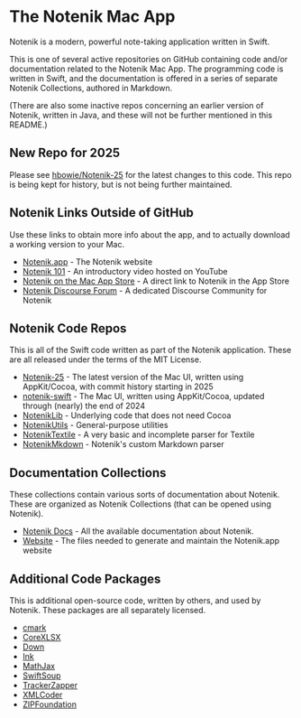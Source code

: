 # The Notenik Mac App

Notenik is a modern, powerful note-taking application written in Swift.

This is one of several active repositories on GitHub containing code and/or documentation related to the Notenik Mac App. The programming code is written in Swift, and the documentation is offered in a series of separate Notenik Collections, authored in Markdown. 

(There are also some inactive repos concerning an earlier version of Notenik, written in Java, and these will not be further mentioned in this README.)

## New Repo for 2025

Please see [hbowie/Notenik-25](https://github.com/hbowie/Notenik-25) for the latest changes to this code. This repo is being kept for history, but is not being further maintained. 

## Notenik Links Outside of GitHub

Use these links to obtain more info about the app, and to actually download a working version to your Mac. 

+ [Notenik.app](https://notenik.app) - The Notenik website
+ [Notenik 101](https://youtu.be/JR0kpAUXM5E) - An introductory video hosted on YouTube
+ [Notenik on the Mac App Store](https://apps.apple.com/us/app/notenik/id1465997984) - A direct link to Notenik in the App Store
+ [Notenik Discourse Forum](https://discourse.notenik.app) - A dedicated Discourse Community for Notenik

## Notenik Code Repos

This is all of the Swift code written as part of the Notenik application. These are all released under the terms of the MIT License. 

+ [Notenik-25](https://github.com/hbowie/Notenik-25) - The latest version of the Mac UI, written using AppKit/Cocoa, with commit history starting in 2025
+ [notenik-swift](https://github.com/hbowie/notenik-swift) - The Mac UI, written using AppKit/Cocoa, updated through (nearly) the end of 2024
+ [NotenikLib](https://github.com/hbowie/NotenikLib) - Underlying code that does not need Cocoa
+ [NotenikUtils](https://github.com/hbowie/NotenikUtils) - General-purpose utilities
+ [NotenikTextile](https://github.com/hbowie/NotenikTextile) - A very basic and incomplete parser for Textile
+ [NotenikMkdown](https://github.com/hbowie/NotenikMkdown) - Notenik's custom Markdown parser

## Documentation Collections

These collections contain various sorts of documentation about Notenik. These are organized as Notenik Collections (that can be opened using Notenik).

+ [Notenik Docs](https://github.com/hbowie/NotenikDocs) - All the available documentation about Notenik.
+ [Website](https://github.com/hbowie/notenik-web) - The files needed to generate and maintain the Notenik.app website

## Additional Code Packages

This is additional open-source code, written by others, and used by Notenik. These packages are all separately licensed. 

+ [cmark](https://github.com/commonmark/cmark)
+ [CoreXLSX](https://github.com/MaxDesiatov/CoreXLSX)
+ [Down](https://github.com/iwasrobbed/Down)
+ [Ink](https://github.com/JohnSundell/Ink)
+ [MathJax](https://www.mathjax.org)
+ [SwiftSoup](https://github.com/scinfu/SwiftSoup.git)
+ [TrackerZapper](https://github.com/rknightuk/TrackerZapper)
+ [XMLCoder](https://github.com/MaxDesiatov/XMLCoder)
+ [ZIPFoundation](https://github.com/weichsel/ZIPFoundation)
